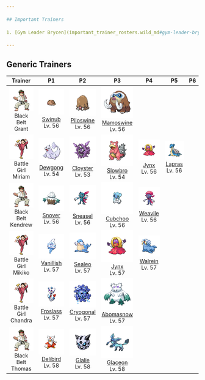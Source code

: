 ```yaml
---

## Important Trainers

1. [Gym Leader Brycen](important_trainer_rosters.wild_md#gym-leader-brycen)

---
```


## Generic Trainers</h3>

| Trainer | P1 | P2 | P3 | P4 | P5 | P6 |
|:-------:|:--:|:--:|:--:|:--:|:--:|:--:|
| ![Black Belt Grant](../../assets/trainers/black_belt.png)<br>Black Belt Grant | ![Swinub](../../assets/sprites/swinub/front.png)<br>[Swinub](../../pokemon/swinub.wild_md/)<br>Lv. 56 | ![Piloswine](../../assets/sprites/piloswine/front.png)<br>[Piloswine](../../pokemon/piloswine.wild_md/)<br>Lv. 56 | ![Mamoswine](../../assets/sprites/mamoswine/front.png)<br>[Mamoswine](../../pokemon/mamoswine.wild_md/)<br>Lv. 56 |
| ![Battle Girl Miriam](../../assets/trainers/battle_girl.png)<br>Battle Girl Miriam | ![Dewgong](../../assets/sprites/dewgong/front.png)<br>[Dewgong](../../pokemon/dewgong.wild_md/)<br>Lv. 54 | ![Cloyster](../../assets/sprites/cloyster/front.png)<br>[Cloyster](../../pokemon/cloyster.wild_md/)<br>Lv. 53 | ![Slowbro](../../assets/sprites/slowbro/front.png)<br>[Slowbro](../../pokemon/slowbro.wild_md/)<br>Lv. 54 | ![Jynx](../../assets/sprites/jynx/front.png)<br>[Jynx](../../pokemon/jynx.wild_md/)<br>Lv. 56 | ![Lapras](../../assets/sprites/lapras/front.png)<br>[Lapras](../../pokemon/lapras.wild_md/)<br>Lv. 56 |
| ![Black Belt Kendrew](../../assets/trainers/black_belt.png)<br>Black Belt Kendrew | ![Snover](../../assets/sprites/snover/front.png)<br>[Snover](../../pokemon/snover.wild_md/)<br>Lv. 56 | ![Sneasel](../../assets/sprites/sneasel/front.png)<br>[Sneasel](../../pokemon/sneasel.wild_md/)<br>Lv. 56 | ![Cubchoo](../../assets/sprites/cubchoo/front.png)<br>[Cubchoo](../../pokemon/cubchoo.wild_md/)<br>Lv. 56 | ![Weavile](../../assets/sprites/weavile/front.png)<br>[Weavile](../../pokemon/weavile.wild_md/)<br>Lv. 56 |
| ![Battle Girl Mikiko](../../assets/trainers/battle_girl.png)<br>Battle Girl Mikiko | ![Vanillish](../../assets/sprites/vanillish/front.png)<br>[Vanillish](../../pokemon/vanillish.wild_md/)<br>Lv. 57 | ![Sealeo](../../assets/sprites/sealeo/front.png)<br>[Sealeo](../../pokemon/sealeo.wild_md/)<br>Lv. 57 | ![Jynx](../../assets/sprites/jynx/front.png)<br>[Jynx](../../pokemon/jynx.wild_md/)<br>Lv. 57 | ![Walrein](../../assets/sprites/walrein/front.png)<br>[Walrein](../../pokemon/walrein.wild_md/)<br>Lv. 57 |
| ![Battle Girl Chandra](../../assets/trainers/battle_girl.png)<br>Battle Girl Chandra | ![Froslass](../../assets/sprites/froslass/front.png)<br>[Froslass](../../pokemon/froslass.wild_md/)<br>Lv. 57 | ![Cryogonal](../../assets/sprites/cryogonal/front.png)<br>[Cryogonal](../../pokemon/cryogonal.wild_md/)<br>Lv. 57 | ![Abomasnow](../../assets/sprites/abomasnow/front.png)<br>[Abomasnow](../../pokemon/abomasnow.wild_md/)<br>Lv. 57 |
| ![Black Belt Thomas](../../assets/trainers/black_belt.png)<br>Black Belt Thomas | ![Delibird](../../assets/sprites/delibird/front.png)<br>[Delibird](../../pokemon/delibird.wild_md/)<br>Lv. 58 | ![Glalie](../../assets/sprites/glalie/front.png)<br>[Glalie](../../pokemon/glalie.wild_md/)<br>Lv. 58 | ![Glaceon](../../assets/sprites/glaceon/front.png)<br>[Glaceon](../../pokemon/glaceon.wild_md/)<br>Lv. 58 |

